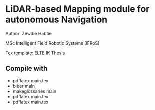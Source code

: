 # LiDAR-based Mapping module for autonomous Navigation

Author: Zewdie Habtie

MSc Intelligent Field Robotic Systems (IFRoS)

Tex template: [ELTE IK Thesis](https://github.com/mcserep/elteikthesis)

## Compile with
- pdflatex main.tex
- biber main
- makeglossaries main
- pdflatex main.tex
- pdflatex main.tex